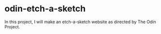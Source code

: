 # odin-etch-a-sketch
In this project, I will make an etch-a-sketch website as directed by The Odin Project.